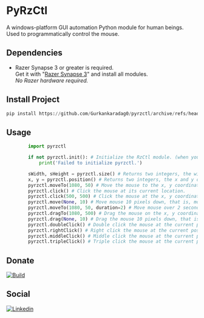 # PyRzCtl
A windows-platform GUI automation Python module for human beings. Used to programmatically control the mouse.  

## Dependencies
* Razer Synapse 3 or greater is required.  
  Get it with "[Razer Synapse 3](https://www.razer.com/synapse-3)" and install all modules.  
  *No Razer hardware required.*

## Install Project
```python
pip install https://github.com/Gurkankaradag0/pyrzctl/archive/refs/heads/main.zip
```

## Usage
```python
        import pyrzctl

        if not pyrzctl.init(): # Initialize the RzCtl module. (when you do not do this, the mouse functions will not work.)
            print('Failed to initialize pyrzctl.')

        sWidth, sHeight = pyrzctl.size() # Returns two integers, the width and height of the screen. (The primary monitor, in multi-monitor setups.)
        x, y = pyrzctl.position() # Returns two integers, the x and y of the mouse cursor's current position.
        pyrzctl.moveTo(1080, 50) # Move the mouse to the x, y coordinates 1080, 50.
        pyrzctl.click() # Click the mouse at its current location.
        pyrzctl.click(500, 500) # Click the mouse at the x, y coordinates 500, 500.
        pyrzctl.move(None, 10) # Move mouse 10 pixels down, that is, move the mouse relative to its current position.
        pyrzctl.moveTo(1080, 50, duration=2) # Move mouse over 2 seconds.
        pyrzctl.dragTo(1080, 500) # Drag the mouse on the x, y coordinates 1080, 500.
        pyrzctl.drag(None, 10) # Drag the mouse 10 pixels down, that is, drag the mouse relative to its current position.
        pyrzctl.doubleClick() # Double click the mouse at the current position.
        pyrzctl.rightClick() # Right click the mouse at the current position.
        pyrzctl.middleClick() # Middle click the mouse at the current position.
        pyrzctl.tripleClick() # Triple click the mouse at the current position.
```

## Donate
[![Build](https://www.buymeacoffee.com/assets/img/custom_images/yellow_img.png)](https://www.buymeacoffee.com/gurkankrdg)

## Social
[![Linkedin](https://img.shields.io/badge/linkedin-%230077B5.svg?&style=for-the-badge&logo=linkedin&logoColor=white)](https://www.linkedin.com/in/g%C3%BCrkan-karada%C4%9F-bb0243205/)
